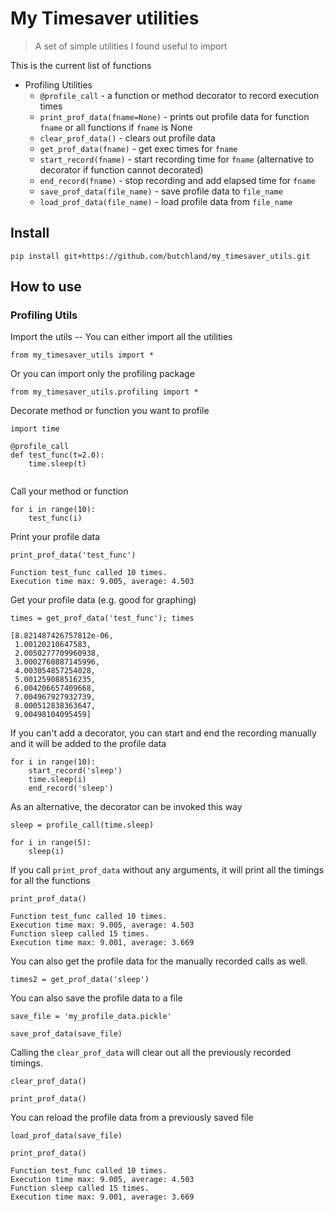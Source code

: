 # My Timesaver utilities
> A set of simple utilities I found useful to import 


This is the current list of functions

* Profiling Utilities
    * `@profile_call` - a function or method decorator to record execution times
    * `print_prof_data(fname=None)` - prints out profile data for function `fname` or all functions if `fname` is None
    * `clear_prof_data()` - clears out profile data
    * `get_prof_data(fname)` - get exec times for `fname`
    * `start_record(fname)` - start recording time for `fname` (alternative to decorator if function cannot decorated)
    * `end_record(fname)` - stop recording and add elapsed time for `fname` 
    * `save_prof_data(file_name)` - save profile data to `file_name`
    * `load_prof_data(file_name)` - load profile data from `file_name`
 

## Install

`pip install git+https://github.com/butchland/my_timesaver_utils.git`

## How to use

### Profiling Utils

Import the utils -- You can either import all the utilities
```
from my_timesaver_utils import *
```
Or you can import only the profiling package
```
from my_timesaver_utils.profiling import *
```

Decorate method or function you want to profile

```
import time

@profile_call
def test_func(t=2.0):
    time.sleep(t)
    
```

Call your method or function

```
for i in range(10):
    test_func(i)
```

Print your profile data

```
print_prof_data('test_func')
```

    Function test_func called 10 times.
    Execution time max: 9.005, average: 4.503


Get your profile data (e.g. good for graphing)

```
times = get_prof_data('test_func'); times
```




    [8.821487426757812e-06,
     1.00120210647583,
     2.0050277709960938,
     3.0002760887145996,
     4.003054857254028,
     5.001259088516235,
     6.004206657409668,
     7.004967927932739,
     8.000512838363647,
     9.00498104095459]



If you can't add a decorator, you can start and end the recording manually and it will be added to the profile data

```
for i in range(10):
    start_record('sleep')
    time.sleep(i)
    end_record('sleep')
```

As an alternative, the decorator can be invoked this way

```
sleep = profile_call(time.sleep)
```

```
for i in range(5):
    sleep(i)
```

If you call `print_prof_data` without any arguments, it will print all the timings for all the functions

```
print_prof_data()
```

    Function test_func called 10 times.
    Execution time max: 9.005, average: 4.503
    Function sleep called 15 times.
    Execution time max: 9.001, average: 3.669


You can also get the profile data for the manually recorded calls as well.

```
times2 = get_prof_data('sleep')
```

You can also save the profile data to a file

```
save_file = 'my_profile_data.pickle'
```

```
save_prof_data(save_file)
```

Calling the `clear_prof_data` will clear out all the previously recorded timings.

```
clear_prof_data()
```

```
print_prof_data()
```

You can reload the profile data from a previously saved file

```
load_prof_data(save_file)
```

```
print_prof_data()
```

    Function test_func called 10 times.
    Execution time max: 9.005, average: 4.503
    Function sleep called 15 times.
    Execution time max: 9.001, average: 3.669

